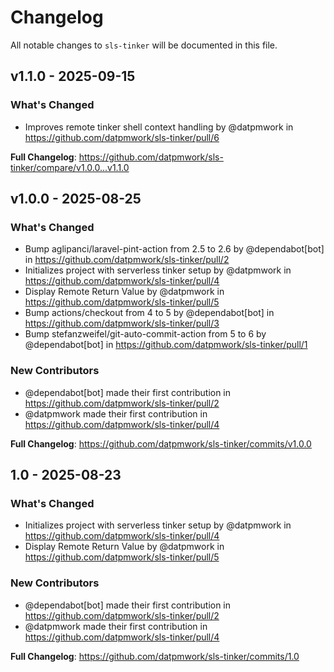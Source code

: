 # Changelog

All notable changes to `sls-tinker` will be documented in this file.

## v1.1.0 - 2025-09-15

### What's Changed

* Improves remote tinker shell context handling by @datpmwork in https://github.com/datpmwork/sls-tinker/pull/6

**Full Changelog**: https://github.com/datpmwork/sls-tinker/compare/v1.0.0...v1.1.0

## v1.0.0 - 2025-08-25

### What's Changed

* Bump aglipanci/laravel-pint-action from 2.5 to 2.6 by @dependabot[bot] in https://github.com/datpmwork/sls-tinker/pull/2
* Initializes project with serverless tinker setup by @datpmwork in https://github.com/datpmwork/sls-tinker/pull/4
* Display Remote Return Value by @datpmwork in https://github.com/datpmwork/sls-tinker/pull/5
* Bump actions/checkout from 4 to 5 by @dependabot[bot] in https://github.com/datpmwork/sls-tinker/pull/3
* Bump stefanzweifel/git-auto-commit-action from 5 to 6 by @dependabot[bot] in https://github.com/datpmwork/sls-tinker/pull/1

### New Contributors

* @dependabot[bot] made their first contribution in https://github.com/datpmwork/sls-tinker/pull/2
* @datpmwork made their first contribution in https://github.com/datpmwork/sls-tinker/pull/4

**Full Changelog**: https://github.com/datpmwork/sls-tinker/commits/v1.0.0

## 1.0 - 2025-08-23

### What's Changed

* Initializes project with serverless tinker setup by @datpmwork in https://github.com/datpmwork/sls-tinker/pull/4
* Display Remote Return Value by @datpmwork in https://github.com/datpmwork/sls-tinker/pull/5

### New Contributors

* @dependabot[bot] made their first contribution in https://github.com/datpmwork/sls-tinker/pull/2
* @datpmwork made their first contribution in https://github.com/datpmwork/sls-tinker/pull/4

**Full Changelog**: https://github.com/datpmwork/sls-tinker/commits/1.0
